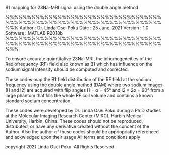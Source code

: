 B1 mapping for 23Na-MRI signal using the double angle method

%%%%%%%%%%%%%%%%%%%%%%%%%%%%%%%%%%%%%%%%%%%%%%%%%%%%%%%%%%%%%%%%%%%%%%%%%%%
Author   : Dr. Linda Osei Poku
Date     : 25 June, 2021
Version  : 1.0
Software : MATLAB R2018b
%%%%%%%%%%%%%%%%%%%%%%%%%%%%%%%%%%%%%%%%%%%%%%%%%%%%%%%%%%%%%%%%%%%%%%%%%%%



To ensure accurate quantitative 23Na-MRI, the inhomogeneities of the Radiofrequency (RF) field also known as B1 which has influence on the sodium signal intensity should be computed and corrected. 

These codes map the B1 field distribution of the RF field at the sodium frequency using the double angle method (DAM) where two sodium images (I1 and I2) are acquired with flip angles I1 = α = 45°  and I2 = 2α = 90° from a large phantom that fills the whole RF coil volume and contains a known standard sodium concentration.

These codes were developed by Dr. Linda Osei Poku during a Ph.D studies at the Molecular Imaging Research Center (MIRC), Harbin Medical University, Harbin, China.
These codes should not be reproduced, distributed, or have any derivative created without the concent of the Author.
Also the author of these codes should be appriopriatly referenced and ackwledged upon their usage
All terms and conditions apply

copyright 2021 Linda Osei Poku. All Rights Reserved.
